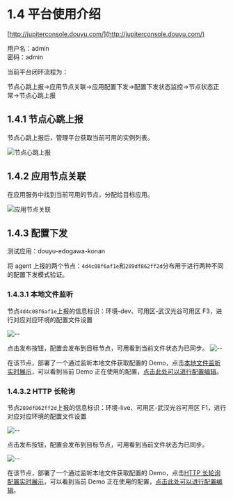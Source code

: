 # 1.4 平台使用介绍

[http://jupiterconsole.douyu.com/](http://jupiterconsole.douyu.com/)

用户名：admin  
密码：admin

当前平台闭环流程为：

节点心跳上报->应用节点关联->应用配置下发->配置下发状态监控->节点状态正常->节点心跳上报

## 1.4.1 节点心跳上报

节点心跳上报后，管理平台获取当前可用的实例列表。

![节点心跳上报](../static/juno/9.1.1-1.png)

## 1.4.2 应用节点关联

在应用服务中找到当前可用的节点，分配给目标应用。

![应用节点关联](../static/juno/9.1.2-1.png)

## 1.4.3 配置下发

测试应用：douyu-edogawa-konan

将 agent 上报的两个节点：`4d4c08f6af1e`和`289df862ff2d`分布用于进行两种不同的配置下发模式验证。

### 1.4.3.1 本地文件监听

节点`4d4c08f6af1e`上报的信息标识：环境-dev、可用区-武汉光谷可用区 F3，进行对应对应环境的配置文件设置

![--](../static/juno/9.1.3-1.png)

点击发布按钮，配置会发布到目标节点，可用看到当前文件状态为已同步。
![--](../static/juno/9.1.3-2.png)

在该节点，部署了一个通过监听本地文件获取配置的 Demo，点击[本地文件监听实时展示](http://jupiterconsole.douyu.com/fileWatchDemo/configs)，可以看到当前 Demo 正在使用的配置，[点击此处可以进行配置编辑](http://jupiterconsole.douyu.com/app?aid=1&appName=douyu-edogawa-konan&env=dev&tab=confgo)。

### 1.4.3.2 HTTP 长轮询

节点`289df862ff2d`上报的信息标识：环境-live、可用区-武汉光谷可用区 F1，进行对应对应环境的配置文件设置

![--](../static/juno/9.1.3-3.png)

点击发布按钮，配置会发布到目标节点，可用看到当前文件状态为已同步。

![--](../static/juno/9.1.3-4.png)

在该节点，部署了一个通过监听本地文件获取配置的 Demo，点击[HTTP 长轮询配置实时展示](http://jupiterconsole.douyu.com/httpWatchDemo/configs)，可以看到当前 Demo 正在使用的配置，[点击此处可以进行配置编辑](http://jupiterconsole.douyu.com/app?aid=1&appName=douyu-edogawa-konan&env=live&tab=confgo)。
